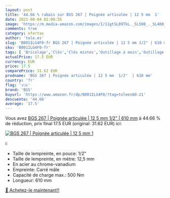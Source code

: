 ```yaml
---
layout: post
title: '44.66 % rabais sur BGS 267 | Poignée articulée | 12 5 mm  1'
date: 2021-08-04 02:00:55
image: 'https://m.media-amazon.com/images/I/11gtSL89TkL._SL500_._SL400_.jpg'
comments: true
category: ofertas
author: 'tole.es'
slug: 'B001ILG4F0-fr BGS 267 | Poignée articulée | 12 5 mm 1/2" | 610 mm'
sku: 'B001ILG4F0-fr'
tags: [ 'Bricolage','Clés','Clés mixtes','Outillage à main','Outillage à main et électroportatif','bgs', ]
actualPrice: 17.5 EUR
currency: EUR
price: 17.5
comparePrice: 31.62 EUR
prodname: 'BGS 267 | Poignée articulée | 12 5 mm  1/2"  | 610 mm'
country: 'fr'
flag: '🇫🇷'
brand: 'BGS'
buyurl: 'https://www.amazon.fr/dp/B001ILG4F0/?tag=tolees0d-21'
descuento: '44.66'
average: '17.5'
---
```


Vous avez [BGS 267 | Poignée articulée | 12 5 mm  1/2"  | 610 mm](https://www.amazon.fr/dp/B001ILG4F0/?tag=tolees0d-21)  à  44.66 % de réduction, prix final  17.5 EUR (original: 31.62 EUR) ici:

[![BGS 267 | Poignée articulée | 12 5 mm  1](https://m.media-amazon.com/images/I/11gtSL89TkL._SL500_._SL400_.jpg)](https://www.amazon.fr/dp/B001ILG4F0/?tag=tolees0d-21)

ℹ️:

- Taille de lempreinte, en pouce: 1/2"
- Taille de lempreinte, en mètre: 12,5 mm
- En acier au chrome-vanadium
- Empreinte: Carré mâle
- Capacité de charge max.: 500 Nm
- Longueur: 610 mm

[🛒 Achetez-le maintenant!!](https://www.amazon.fr/dp/B001ILG4F0/?tag=tolees0d-21)
